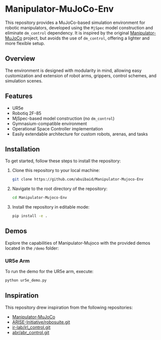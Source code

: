 # Manipulator-MuJoCo-Env

This repository provides a MuJoCo-based simulation environment for robotic manipulators, developed using the `MjSpec` model construction and eliminate `dm_control` dependency. It is inspired by the original [Manipulator-MuJoCo](https://github.com/ian-chuang/Manipulator-Mujoco) project, but avoids the use of `dm_control`, offering a lighter and more flexible setup.

## Overview

The environment is designed with modularity in mind, allowing easy customization and extension of robot arms, grippers, control schemes, and simulation scenes. 

## Features

- UR5e 
- Robotiq 2F-85 
- MjSpec-based model construction (no `dm_control`)
- Gymnasium-compatible environment
- Operational Space Controller implementation
- Easily extendable architecture for custom robots, arenas, and tasks


## Installation

To get started, follow these steps to install the repository:

1. Clone this repository to your local machine:

   ```bash
   git clone https://github.com/abuibaid/Manipulator-Mujoco-Env
   ```

2. Navigate to the root directory of the repository:

   ```bash
   cd Manipulator-Mujoco-Env
   ```

3. Install the repository in editable mode:

   ```bash
   pip install -e .
   ```

## Demos

Explore the capabilities of Manipulator-Mujoco with the provided demos located in the `/demo` folder:


### UR5e Arm

To run the demo for the UR5e arm, execute:

```bash
python ur5e_demo.py
```

## Inspiration

This repository drew inspiration from the following repositories:
- [Manipulator-MuJoCo](https://github.com/ian-chuang/Manipulator-Mujoco)
- [ARISE-Initiative/robosuite.git](https://github.com/ARISE-Initiative/robosuite.git)
- [ir-lab/irl_control.git](https://github.com/ir-lab/irl_control.git)
- [abr/abr_control.git](https://github.com/abr/abr_control.git)
